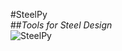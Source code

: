 #SteelPy  
##*Tools for Steel Design*  
![SteelPy](https://github.com/svortega/steelpy/tree/master/steelpy/docs/img/steelpy_logo.png "steelpy logo")
